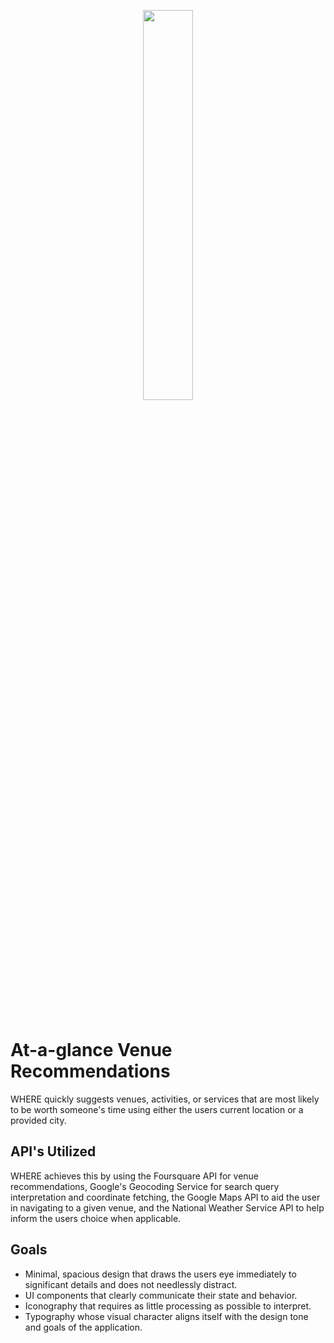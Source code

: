 <br><br>
<p align="center"><img width="40%" src="https://raw.githubusercontent.com/mkspainhour/Thinkful-API-Capstone-WHERE/master/GitHub%20Media/Logo.png"></p>
<br><br>

# At-a-glance Venue Recommendations
WHERE quickly suggests venues, activities, or services that are most likely to be worth someone's time using either the users current location or a provided city.

## API's Utilized
WHERE achieves this by using the Foursquare API for venue recommendations, Google's Geocoding Service for search query interpretation and coordinate fetching, the Google Maps API to aid the user in navigating to a given venue, and the National Weather Service API to help inform the users choice when applicable.

## Goals
- Minimal, spacious design that draws the users eye immediately to significant details and does not needlessly distract.
- UI components that clearly communicate their state and behavior.
- Iconography that requires as little processing as possible to interpret.
- Typography whose visual character aligns itself with the design tone and goals of the application.
